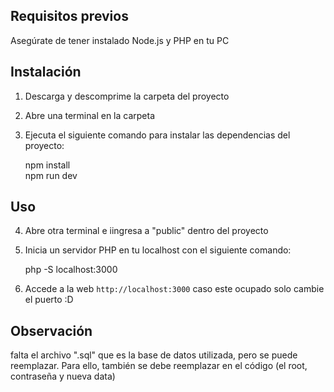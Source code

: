 ## Requisitos previos

Asegúrate de tener instalado Node.js y PHP en tu PC

## Instalación

1. Descarga y descomprime la carpeta del proyecto

2. Abre una terminal en la carpeta

3. Ejecuta el siguiente comando para instalar las dependencias del proyecto:

   npm install  
   npm run dev

## Uso

4. Abre otra terminal e iingresa a "public" dentro del proyecto

5. Inicia un servidor PHP en tu localhost con el siguiente comando:

   php -S localhost:3000

6. Accede a la web  `http://localhost:3000`  caso este ocupado solo cambie el puerto :D

## Observación

falta el archivo ".sql" que es la base de datos utilizada, pero se puede reemplazar. Para ello, también se debe reemplazar en el código (el root, contraseña y nueva data)


